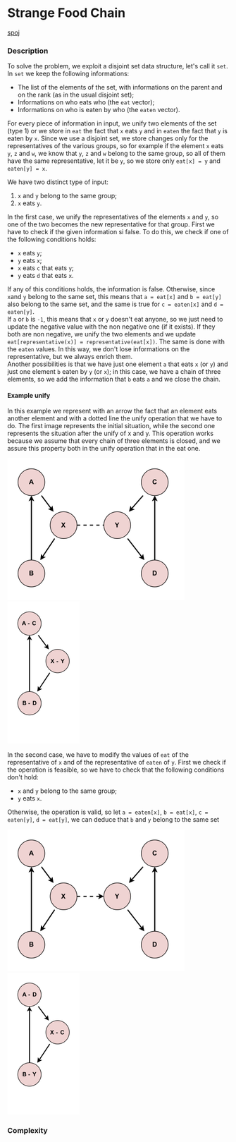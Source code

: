 # Strange Food Chain

[spoj](http://www.spoj.com/problems/CHAIN/)

### Description
To solve the problem, we exploit a disjoint set data structure, let's call it `set`. In `set` we keep the following informations:

* The list of the elements of the set, with informations on the parent and on the rank (as in the usual disjoint set);
* Informations on who eats who (the `eat` vector);
* Informations on who is eaten by who (the `eaten` vector).

For every piece of information in input, we unify two elements of the set (type 1) or we store in `eat` the fact that `x` eats `y` and in `eaten` the fact that `y` is eaten by `x`. Since we use a disjoint set, we store changes only for the representatives of the various groups, so for example if the element `x` eats `y`, `z` and `w`, we know that `y`, `z` and `w` belong to the same group, so all of them have the same representative, let it be `y`, so we store only `eat[x] = y` and `eaten[y] = x`.

We have two distinct type of input:

1. `x` and `y` belong to the same group;
2. `x` eats `y`.

In the first case, we unify the representatives of the elements `x` and `y`, so one of the two becomes the new representative for that group. First we have to check if the given information si false. To do this, we check if one of the following conditions holds:

- `x` eats `y`;
- `y` eats `x`;
- `x` eats `c` that eats `y`;
- `y` eats `d` that eats `x`.

If any of this conditions holds, the information is false. Otherwise, since `x`and `y` belong to the same set, this means that `a = eat[x]` and `b = eat[y]` also belong to the same set, and the same is true for `c = eaten[x]` and `d = eaten[y]`.  
If `a` or `b` is `-1`, this means that `x` or `y` doesn't eat anyone, so we just need to update the negative value with the non negative one (if it exists). If they both are non negative, we unify the two elements and we update `eat[representative(x)] = representative(eat[x])`. The same is done with the `eaten` values. In this way, we don't lose informations on the representative, but we always enrich them.  
Another possibilities is that we have just one element `a` that eats `x` (or `y`) and just one element `b` eaten by `y` (or `x`); in this case, we have a chain of three elements, so we add the information that `b` eats `a` and we close the chain.

#### Example unify
In this example we represent with an arrow the fact that an element eats another element and with a dotted line the unify operation that we have to do. The first image represents the initial situation, while the second one represents the situation after the unify of x and y. This operation works because we assume that every chain of three elements is closed, and we assure this property both in the unify operation that in the eat one.


![unify](https://github.com/t-costa/CPC-Problems/blob/master/Strange%20Food%20Chain/unify.png)
![unify2](https://github.com/t-costa/CPC-Problems/blob/master/Strange%20Food%20Chain/unify%202.png)


In the second case, we have to modify the values of `eat` of the representative of `x` and of the representative of `eaten` of `y`. First we check if the operation is feasible, so we have to check that the following conditions don't hold:

- `x` and `y` belong to the same group;
- `y` eats `x`.

Otherwise, the operation is valid, so let `a = eaten[x]`, `b = eat[x]`, `c = eaten[y]`, `d = eat[y]`, we can deduce that `b` and `y` belong to the same set


![new_eater](https://github.com/t-costa/CPC-Problems/blob/master/Strange%20Food%20Chain/new_eater.png)
![new_eater2](https://github.com/t-costa/CPC-Problems/blob/master/Strange%20Food%20Chain/new_eater%202.png)

### Complexity
